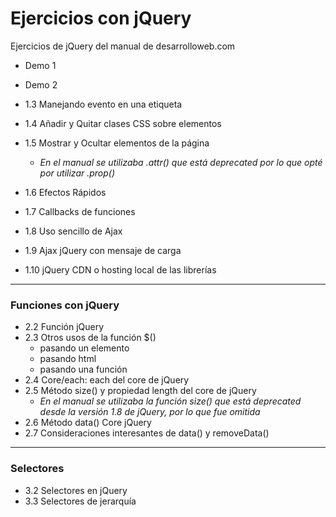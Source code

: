 # Ejercicios con jQuery

Ejercicios de jQuery del manual de desarrolloweb.com 

* Demo 1
* Demo 2
* 1.3 Manejando evento en una etiqueta <a>
* 1.4 Añadir y Quitar clases CSS sobre elementos
* 1.5 Mostrar y Ocultar elementos de la página
	
	* _En el manual se utilizaba .attr() que está deprecated por lo que opté por utilizar .prop()_ 
	
* 1.6 Efectos Rápidos
* 1.7 Callbacks de funciones
* 1.8 Uso sencillo de Ajax
* 1.9 Ajax jQuery con mensaje de carga
* 1.10 jQuery CDN o hosting local de las librerías

---
### Funciones con jQuery

* 2.2 Función jQuery
* 2.3 Otros usos de la función $()
	* pasando un elemento
	* pasando html
	* pasando una función
* 2.4 Core/each: each del core de jQuery
* 2.5 Método size() y propiedad length del core de jQuery
	* _En el manual se  utilizaba la función size() que está deprecated desde la versión 1.8 de jQuery, por lo que fue omitida_
* 2.6 Método data() Core jQuery
* 2.7 Consideraciones interesantes de data() y removeData()

---
### Selectores

* 3.2 Selectores en jQuery
* 3.3 Selectores de jerarquía